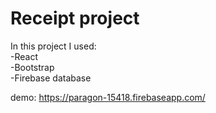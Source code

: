 # Receipt project 

In this project I used: <br />
 -React <br />
 -Bootstrap <br />
 -Firebase database<br />

demo: 
https://paragon-15418.firebaseapp.com/
